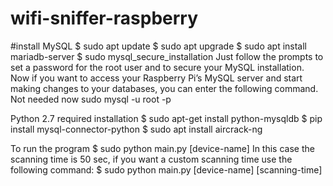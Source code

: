 # wifi-sniffer-raspberry
#install MySQL
$ sudo apt update
$ sudo apt upgrade
$ sudo apt install mariadb-server
$ sudo mysql_secure_installation
Just follow the prompts to set a password for the root user and to secure your MySQL installation.
Now if you want to access your Raspberry Pi’s MySQL server and start making changes to your databases, you can enter the following command. Not needed now
sudo mysql -u root -p

Python 2.7 required installation 
$ sudo apt-get install python-mysqldb
$ pip install mysql-connector-python
$ sudo apt install aircrack-ng

To run the program
$ sudo python main.py [device-name] 
In this case the scanning time is 50 sec, if you want a custom scanning time use the following command:
$ sudo python main.py [device-name] [scanning-time]
